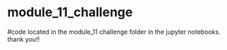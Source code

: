 # module_11_challenge
#code located in the module_11 challenge folder in the jupyter notebooks. thank you!!
